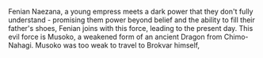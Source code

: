 Fenian Naezana, a young empress meets a dark power that they don't fully understand - promising them power beyond belief and the ability to fill their father's shoes, Fenian joins with this force, leading to the present day. This evil force is Musoko, a weakened form of an ancient Dragon from Chimo-Nahagi. Musoko was too weak to travel to Brokvar himself,  